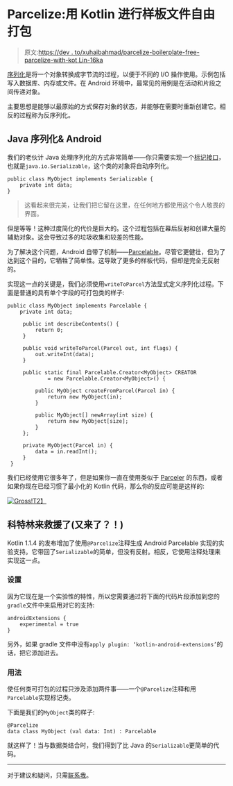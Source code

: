 # Parcelize:用 Kotlin 进行样板文件自由打包

> 原文:[https://dev . to/xuhaibahmad/parcelize-boilerplate-free-parcelize-with-kot Lin-16ka](https://dev.to/xuhaibahmad/parcelize-boilerplate-free-parcelization-with-kotlin-16ka)

[序列化](https://en.wikipedia.org/wiki/Serialization)是将一个对象转换成字节流的过程，以便于不同的 I/O 操作使用。示例包括写入数据库、内存或文件。在 Android 环境中，最常见的用例是在活动和片段之间传递对象。

主要思想是能够以最原始的方式保存对象的状态，并能够在需要时重新创建它。相反的过程称为反序列化。

## [](#java-serialization-amp-android)Java 序列化& Android

我们的老伙计 Java 处理序列化的方式非常简单——你只需要实现一个[标记接口](https://stackoverflow.com/questions/25850328/marker-interfaces-in-java)，也就是`java.io.Serializable`，这个类的对象将自动序列化。

```
public class MyObject implements Serializable {
    private int data;
} 
```

> 这看起来很完美，让我们把它留在这里，在任何地方都使用这个令人敬畏的界面。

但是等等！这种过度简化的代价是巨大的。这个过程包括在幕后反射和创建大量的辅助对象。这会导致过多的垃圾收集和较差的性能。

为了解决这个问题，Android 自带了机制——[Parcelable](https://developer.android.com/reference/android/os/Parcelable.html)。尽管它更健壮，但为了达到这个目的，它牺牲了简单性。这导致了更多的样板代码，但却是完全无反射的。

实现这一点的关键是，我们必须使用`writeToParcel`方法显式定义序列化过程。下面是普通的具有单个字段的可打包类的样子:

```
public class MyObject implements Parcelable {
    private int data;

     public int describeContents() {
         return 0;
     }

     public void writeToParcel(Parcel out, int flags) {
         out.writeInt(data);
     }

     public static final Parcelable.Creator<MyObject> CREATOR
             = new Parcelable.Creator<MyObject>() {

         public MyObject createFromParcel(Parcel in) {
             return new MyObject(in);
         }

         public MyObject[] newArray(int size) {
             return new MyObject[size];
         }
     };

     private MyObject(Parcel in) {
         data = in.readInt();
     }
 } 
```

我们已经使用它很多年了，但是如果你一直在使用类似于 [Parceler](https://github.com/johncarl81/parceler) 的东西，或者如果你现在已经习惯了最小化的 Kotlin 代码，那么你的反应可能是这样的:

[![Gross!](../Images/214c0f5a37adb19dea583c09cf19e22e.png)T2】](https://res.cloudinary.com/practicaldev/image/fetch/s--dZBM-5_t--/c_limit%2Cf_auto%2Cfl_progressive%2Cq_66%2Cw_880/https://media.giphy.com/media/pVAMI8QYM42n6/giphy.gif%23center)

## [](#kotlin-to-the-rescue-again)科特林来救援了(又来了？！)

Kotlin 1.1.4 的发布增加了使用`@Parcelize`注释生成 Android Parcelable 实现的实验支持。它带回了`Serializable`的简单，但没有反射。相反，它使用注释处理来实现这一点。

### [](#setup)设置

因为它现在是一个实验性的特性，所以您需要通过将下面的代码片段添加到您的`gradle`文件中来启用对它的支持:

```
androidExtensions {
    experimental = true
} 
```

另外，如果 gradle 文件中没有`apply plugin: ‘kotlin-android-extensions’`的话，把它添加进去。

### [](#usage)用法

使任何类可打包的过程只涉及添加两件事——一个`@Parcelize`注释和用`Parcelable`实现标记类。

下面是我们的`MyObject`类的样子:

```
@Parcelize
data class MyObject (val data: Int) : Parcelable 
```

就这样了！当与数据类结合时，我们得到了比 Java 的`Serializable`更简单的代码。

* * *

对于建议和疑问，只需[联系我](http://linkedin.com/in/xuhaibahmad)。